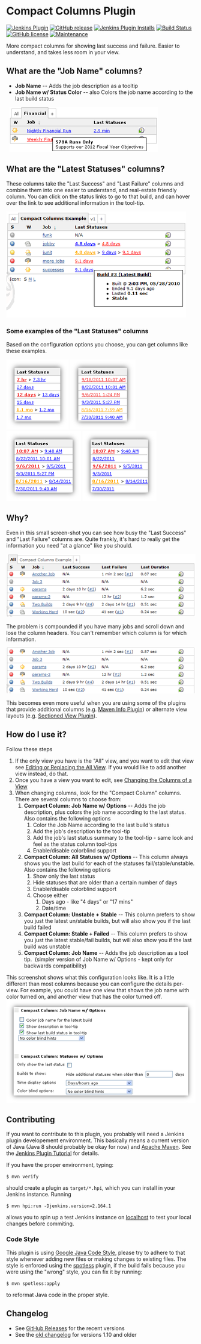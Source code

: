 # Compact Columns Plugin

[![Jenkins Plugin](https://img.shields.io/jenkins/plugin/v/compact-columns.svg)](https://plugins.jenkins.io/compact-columns)
[![GitHub release](https://img.shields.io/github/release/jenkinsci/compact-columns-plugin.svg?label=changelog)](https://github.com/jenkinsci/compact-columns-plugin/releases/latest)
[![Jenkins Plugin Installs](https://img.shields.io/jenkins/plugin/i/compact-columns.svg?color=blue)](https://plugins.jenkins.io/compact-columns)
[![Build Status](https://ci.jenkins.io/buildStatus/icon?job=Plugins%2Fcompact-columns-plugin%2Fmaster)](https://ci.jenkins.io/job/Plugins/job/compact-columns-plugin/job/master/)
[![GitHub license](https://img.shields.io/github/license/jenkinsci/compact-columns-plugin.svg)](https://github.com/jenkinsci/compact-columns-plugin/blob/master/LICENSE)
[![Maintenance](https://img.shields.io/maintenance/yes/2021.svg)]()

More compact columns for showing last success and failure.
Easier to understand, and takes less room in your view.

## What are the "Job Name" columns?

- **Job Name** -- Adds the job description as a tooltip
- **Job Name w/ Status Color** -- also Colors the job name according to the
  last build status

 
![](docs/img/job-name.png)

## What are the "Latest Statuses" columns?

These columns take the "Last Success" and "Last Failure" columns and combine
them into one easier to understand, and real-estate friendly column. You can
click on the status links to go to that build, and can hover over the link to
see additional information in the tool-tip.

![](docs/img/compact.png)

### Some examples of the "Last Statuses" columns

Based on the configuration options you choose, you can get columns like these
examples.

![](docs/img/last-statuses-example-1.png)
![](docs/img/last-statuses-example-2.png)
![](docs/img/last-statuses-example-3.png)
![](docs/img/last-statuses-example-4.png)

## Why?

Even in this small screen-shot you can see how busy the "Last Success" and
"Last Failure" columns are. Quite frankly, it's hard to really get the
information you need "at a glance" like you should.

![](docs/img/all.png)

The problem is compounded if you have many jobs and scroll down and lose the
column headers. You can't remember which column is for which information.

![](docs/img/all-out-of-context.png)

This becomes even more useful when you are using some of the plugins that
provide additional columns (e.g. [Maven Info
Plugin](https://plugins.jenkins.io/maven-info/)) or alternate view layouts
(e.g. [Sectioned View Plugin](https://plugins.jenkins.io/sectioned-view/)).

## How do I use it?

Follow these steps

1. If the only view you have is the "All" view, and you want to edit that view
   see [Editing or Replacing the All View](docs/the-all-view.md). If you would
   like to add another view instead, do that.
2. Once you have a view you want to edit, see [Changing the Columns of a
   View](docs/changing-columns.md)
3. When changing columns, look for the "Compact Column" columns.  There
    are several columns to choose from:
    1. **Compact Column: Job Name w/ Options** -- Adds the job
        description, plus colors the job name according to the last
        status.  Also contains the following options
        1.  Color the Job Name according to the last build's status
        2.  Add the job's description to the tool-tip
        3.  Add the job's last status summary to the tool-tip - same
            look and feel as the status column tool-tips
        4.  Enable/disable colorblind support
    2. **Compact Column: All Statuses w/ Options** -- This column
        always shows you the last build for each of the statuses
        fail/stable/unstable. Also contains the following options
        1.  Show only the last status
        2.  Hide statuses that are older than a certain number of days
        3.  Enable/disable colorblind support
        4.  Choose either
            1.  Days ago - like "4 days" or "17 mins"
            2.  Date/time
    3.  **Compact Column: Unstable + Stable** -- This column prefers to
        show you just the latest un/stable builds, but will also show
        you if the last build failed
    4.  **Compact Column: Stable + Failed** -- This column prefers to
        show you just the latest stable/fail builds, but will also show
        you if the last build was unstable
    5.  **Compact Column: Job Name** -- Adds the job description as a
        tool tip.  (simpler version of Job Name w/ Options - kept only
        for backwards compatibility)

This screenshot shows what this configuration looks like. It is a little
different than most columns because you can configure the details per-view. For
example, you could have one view that shows the job name with color turned on,
and another view that has the color turned off.
 
![](docs/img/configuration.png)

## Contributing

If you want to contribute to this plugin, you probably will need a Jenkins
plugin developement environment. This basically means a current version of Java
(Java 8 should probably be okay for now) and [Apache Maven]. See the
[Jenkins Plugin Tutorial] for details.

If you have the proper environment, typing:

    $ mvn verify

should create a plugin as `target/*.hpi`, which you can install in your Jenkins
instance. Running

    $ mvn hpi:run -Djenkins.version=2.164.1

allows you to spin up a test Jenkins instance on [localhost] to test your
local changes before commiting.

[Apache Maven]: https://maven.apache.org/
[Jenkins Plugin Tutorial]: https://jenkins.io/doc/developer/tutorial/prepare/
[localhost]: http://localhost:8080/jenkins/

### Code Style

This plugin is using [Google Java Code Style], please try to adhere to that
style whenever adding new files or making changes to existing files. The style
is enforced using the [spotless] plugin, if the build fails because you were
using the "wrong" style, you can fix it by running:

    $ mvn spotless:apply

to reformat Java code in the proper style.

[Google Java Code Style]: https://google.github.io/styleguide/javaguide.html
[spotless]: https://github.com/diffplug/spotless


## Changelog

* See [GitHub Releases](https://github.com/jenkinsci/compact-columns-plugin/releases) for the recent versions
* See the [old changelog](docs/CHANGELOG.old.md) for versions 1.10 and older

